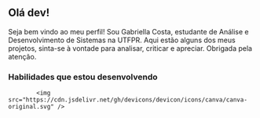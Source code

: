 ## Olá dev!
Seja bem vindo ao meu perfil! Sou Gabriella Costa, estudante de Análise e Desenvolvimento de Sistemas na UTFPR.
Aqui estão alguns dos meus projetos, sinta-se à vontade para analisar, criticar e apreciar.
Obrigada pela atenção.

 ### Habilidades que estou desenvolvendo
 
            <img src="https://cdn.jsdelivr.net/gh/devicons/devicon/icons/canva/canva-original.svg" />
          

<!--
**gabristle/gabristle** is a ✨ _special_ ✨ repository because its `README.md` (this file) appears on your GitHub profile.

Here are some ideas to get you started:

- 🔭 I’m currently working on ...
- 🌱 I’m currently learning ...
- 👯 I’m looking to collaborate on ...
- 🤔 I’m looking for help with ...
- 💬 Ask me about ...
- 📫 How to reach me: ...
- 😄 Pronouns: ...
- ⚡ Fun fact: ...
-->
